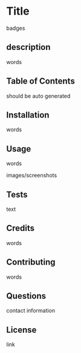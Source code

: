 # Title

badges

## description

words



## Table of Contents

should be auto generated



## Installation

words



## Usage

words

images/screenshots



## Tests

text



## Credits

words



## Contributing

words	



## Questions

contact information



## License

link



